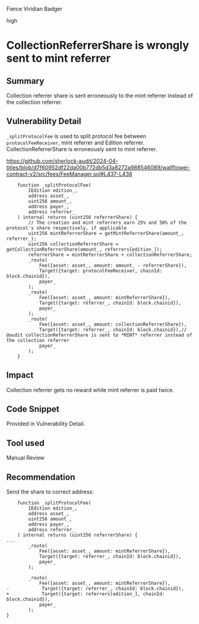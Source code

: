 Fierce Viridian Badger

high

# CollectionReferrerShare is wrongly sent to mint referrer

## Summary
Collection referrer share is sent erroneously to the mint referrer instead of the collection referrer.

## Vulnerability Detail

`_splitProtocolFee` is used to split protocol fee  between `protocolFeeReceiver`,  mint referrer and Edition referrer.
CollectionReferrerShare is erroneously sent to mint referrer. 

https://github.com/sherlock-audit/2024-04-titles/blob/d7f60952df22da00b772db5d3a8272a988546089/wallflower-contract-v2/src/fees/FeeManager.sol#L437-L438

```solidity
    function _splitProtocolFee(
        IEdition edition_,
        address asset_,
        uint256 amount_,
        address payer_,
        address referrer_
    ) internal returns (uint256 referrerShare) {
        // The creation and mint referrers earn 25% and 50% of the protocol's share respectively, if applicable
        uint256 mintReferrerShare = getMintReferrerShare(amount_, referrer_);
        uint256 collectionReferrerShare = getCollectionReferrerShare(amount_, referrers[edition_]);
        referrerShare = mintReferrerShare + collectionReferrerShare;
        _route(
            Fee({asset: asset_, amount: amount_ - referrerShare}),
            Target({target: protocolFeeReceiver, chainId: block.chainid}),
            payer_
        );
        _route(
            Fee({asset: asset_, amount: mintReferrerShare}),
            Target({target: referrer_, chainId: block.chainid}),
            payer_
        );
        _route(
            Fee({asset: asset_, amount: collectionReferrerShare}),
            Target({target: referrer_, chainId: block.chainid}),// @audit collectionReferrerShare is sent to *MINT* referrer instead of the collection referrer
            payer_
        );
    }
```

## Impact
Collection referrer gets no reward while mint referrer is paid twice.

## Code Snippet
Provided in Vulnerability Detail.

## Tool used

Manual Review

## Recommendation
Send the share to correct address: 

```solidity
    function _splitProtocolFee(
        IEdition edition_,
        address asset_,
        uint256 amount_,
        address payer_,
        address referrer_
    ) internal returns (uint256 referrerShare) {
...
        _route(
            Fee({asset: asset_, amount: mintReferrerShare}),
            Target({target: referrer_, chainId: block.chainid}),
            payer_
        );

        _route(
            Fee({asset: asset_, amount: mintReferrerShare}),
-            Target({target: referrer_, chainId: block.chainid}),
+            Target({target: referrers[edition_], chainId: block.chainid}),
            payer_
        );
}
```
